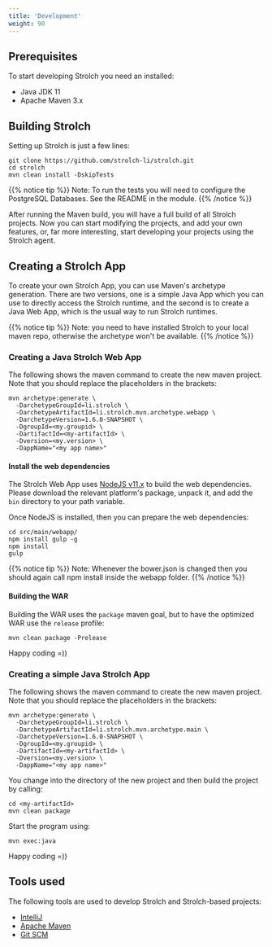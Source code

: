 ```yaml
---
title: 'Development'
weight: 90
---
```


## Prerequisites
To start developing Strolch you need an installed:
* Java JDK 11
* Apache Maven 3.x

## Building Strolch

Setting up Strolch is just a few lines:

```shell
git clone https://github.com/strolch-li/strolch.git
cd strolch
mvn clean install -DskipTests
```

{{% notice tip %}}
Note: To run the tests you will need to configure the PostgreSQL Databases. See
the README in the module.
{{% /notice %}}

After running the Maven build, you will have a full build of all Strolch
projects. Now you can start modifying the projects, and add your own features,
or, far more interesting, start developing your projects using the Strolch
agent.

## Creating a Strolch App

To create your own Strolch App, you can use Maven's archetype generation. There
are two versions, one is a simple Java App which you can use to directly access
the Strolch runtime, and the second is to create a Java Web App, which is the
usual way to run Strolch runtimes.

{{% notice tip %}}
Note: you need to have installed Strolch to your local maven repo, otherwise the
archetype won't be available. 
{{% /notice %}}

### Creating a Java Strolch Web App

The following shows the maven command to create the new maven project. Note that you should replace the placeholders in the brackets:

```shell
mvn archetype:generate \
  -DarchetypeGroupId=li.strolch \
  -DarchetypeArtifactId=li.strolch.mvn.archetype.webapp \
  -DarchetypeVersion=1.6.0-SNAPSHOT \
  -DgroupId=<my.groupid> \
  -DartifactId=<my-artifactId> \
  -Dversion=<my.version> \
  -DappName="<my app name>"
```

#### Install the web dependencies

The Strolch Web App uses [NodeJS v11.x](https://nodejs.org/download/release/v11.15.0/) to build the web dependencies. Please
download the relevant platform's package, unpack it, and add the `bin` directory
to your path variable.

Once NodeJS is installed, then you can prepare the web dependencies:

```shell
cd src/main/webapp/
npm install gulp -g
npm install
gulp
```

{{% notice tip %}} Note: Whenever the bower.json is changed then you should
again call npm install inside the webapp folder. {{% /notice %}}

#### Building the WAR

Building the WAR uses the `package` maven goal, but to have the optimized WAR
use the `release` profile:

```shell
mvn clean package -Prelease
```

Happy coding =))

### Creating a simple Java Strolch App

The following shows the maven command to create the new maven project. Note that
you should replace the placeholders in the brackets:

```shell
mvn archetype:generate \
  -DarchetypeGroupId=li.strolch \
  -DarchetypeArtifactId=li.strolch.mvn.archetype.main \
  -DarchetypeVersion=1.6.0-SNAPSHOT \
  -DgroupId=<my.groupid> \
  -DartifactId=<my-artifactId> \
  -Dversion=<my.version> \
  -DappName="<my app name>"
```

You change into the directory of the new project and then build the project by calling:

```shell
cd <my-artifactId>
mvn clean package

```

Start the program using:

```shell
mvn exec:java
```

Happy coding =))

## Tools used

The following tools are used to develop Strolch and Strolch-based projects: 

* [IntelliJ](https://www.jetbrains.com/idea/download/#section=linux "{target='_blank'}")
* [Apache Maven](https://maven.apache.org/ "{target='_blank'}")
* [Git SCM](http://git-scm.com/ "{target='_blank'}")


